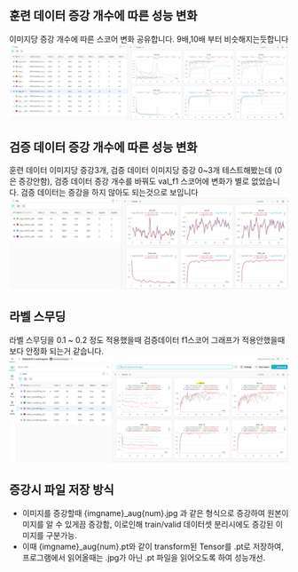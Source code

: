 ## 훈련 데이터 증강 개수에 따른 성능 변화
이미지당 증강 개수에 따른 스코어 변화 공유합니다. 9배,10배 부터 비슷해지는듯합니다
![img1_aug](img1_aug.png)

## 검증 데이터 증강 개수에 따른 성능 변화
훈련 데이터 이미지당 증강3개, 검증 데이터 이미지당 증강 0~3개 테스트해봤는데 (0은 증강안함), 검증 데이터 증강 개수를 바꿔도 val_f1 스코어에 변화가 별로 없었습니다. 검증 데이터는 증강을 하지 않아도 되는것으로 보입니다
![img2_aug_val](img2_aug_val.png)

## 라벨 스무딩
라벨 스무딩을 0.1 ~ 0.2 정도 적용했을때 검증데이터 f1스코어 그래프가 적용안했을때 보다 안정화 되는거 같습니다.
![img3_label](img3_label.png)

## 증강시 파일 저장 방식
- 이미지를 증강할때 {imgname}_aug{num}.jpg 과 같은 형식으로 증강하여 원본이미지를 알 수 있게끔 증강함, 이로인해 train/valid 데이터셋 분리시에도 증강된 이미지를 구분가능.
- 이때 {imgname}_aug{num}.pt와 같이 transform된 Tensor를 .pt로 저장하여, 프로그램에서 읽어올때는 .jpg가 아닌 .pt 파일을 읽어오도록 하여 성능개선.

